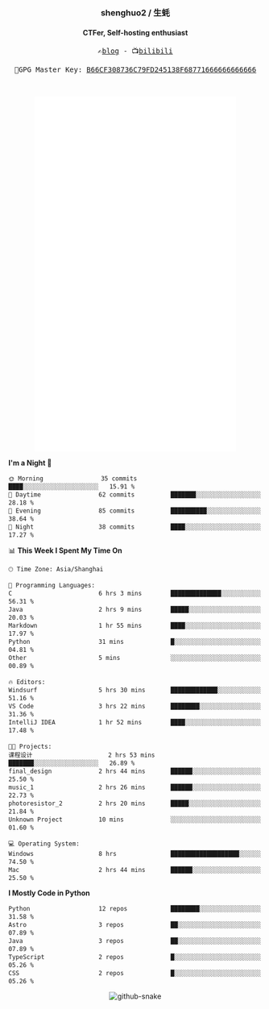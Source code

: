 <h3 align="center"> shenghuo2 / 生蚝 </h3>
<h4 align="center" >CTFer, Self-hosting enthusiast</h3>


<p align="center">
  <samp>
    ✍️<a href="https://blog.shenghuo2.top/">blog</a> -
    📺<a href="https://space.bilibili.com/85894935">bilibili</a>
  </samp>
</p>
<p align="center">
  <samp>
     🔐GPG Master Key: <a align="center" href="https://github.com/shenghuo2.gpg">B66CF308736C79FD245138F68771666666666666</a>
  </samp>
</p>
<br>
<p align="center">
  <a href="https://github.com/shenghuo2">
    <img width="400" align="top" src="https://github.com/shenghuo2/shenghuo2/blob/main/metrics.left.svg" />
  </a>
  <a href="https://github.com/shenghuo2">
    <img width="400" align="top" src="https://github.com/shenghuo2/shenghuo2/blob/main/metrics.right.svg" />
  </a>
</p>


<!--START_SECTION:waka-->
**I'm a Night 🦉** 

```text
🌞 Morning                35 commits          ████░░░░░░░░░░░░░░░░░░░░░   15.91 % 
🌆 Daytime                62 commits          ███████░░░░░░░░░░░░░░░░░░   28.18 % 
🌃 Evening                85 commits          ██████████░░░░░░░░░░░░░░░   38.64 % 
🌙 Night                  38 commits          ████░░░░░░░░░░░░░░░░░░░░░   17.27 % 
```


📊 **This Week I Spent My Time On** 

```text
🕑︎ Time Zone: Asia/Shanghai

💬 Programming Languages: 
C                        6 hrs 3 mins        ██████████████░░░░░░░░░░░   56.31 % 
Java                     2 hrs 9 mins        █████░░░░░░░░░░░░░░░░░░░░   20.03 % 
Markdown                 1 hr 55 mins        ████░░░░░░░░░░░░░░░░░░░░░   17.97 % 
Python                   31 mins             █░░░░░░░░░░░░░░░░░░░░░░░░   04.81 % 
Other                    5 mins              ░░░░░░░░░░░░░░░░░░░░░░░░░   00.89 % 

🔥 Editors: 
Windsurf                 5 hrs 30 mins       █████████████░░░░░░░░░░░░   51.16 % 
VS Code                  3 hrs 22 mins       ████████░░░░░░░░░░░░░░░░░   31.36 % 
IntelliJ IDEA            1 hr 52 mins        ████░░░░░░░░░░░░░░░░░░░░░   17.48 % 

🐱‍💻 Projects: 
课程设计                     2 hrs 53 mins       ███████░░░░░░░░░░░░░░░░░░   26.89 % 
final_design             2 hrs 44 mins       ██████░░░░░░░░░░░░░░░░░░░   25.50 % 
music_1                  2 hrs 26 mins       ██████░░░░░░░░░░░░░░░░░░░   22.73 % 
photoresistor_2          2 hrs 20 mins       █████░░░░░░░░░░░░░░░░░░░░   21.84 % 
Unknown Project          10 mins             ░░░░░░░░░░░░░░░░░░░░░░░░░   01.60 % 

💻 Operating System: 
Windows                  8 hrs               ███████████████████░░░░░░   74.50 % 
Mac                      2 hrs 44 mins       ██████░░░░░░░░░░░░░░░░░░░   25.50 % 
```

**I Mostly Code in Python** 

```text
Python                   12 repos            ████████░░░░░░░░░░░░░░░░░   31.58 % 
Astro                    3 repos             ██░░░░░░░░░░░░░░░░░░░░░░░   07.89 % 
Java                     3 repos             ██░░░░░░░░░░░░░░░░░░░░░░░   07.89 % 
TypeScript               2 repos             █░░░░░░░░░░░░░░░░░░░░░░░░   05.26 % 
CSS                      2 repos             █░░░░░░░░░░░░░░░░░░░░░░░░   05.26 % 
```




<!--END_SECTION:waka-->


<div align="center">
  <picture>
    <source media="(prefers-color-scheme: dark)" srcset="https://gist.githubusercontent.com/shenghuo2/bfce20b14ab0484cef03bae6e60e0b3a/raw/github-snake-dark.svg" />
    <source media="(prefers-color-scheme: light)" srcset="https://gist.githubusercontent.com/shenghuo2/bfce20b14ab0484cef03bae6e60e0b3a/raw/github-snake.svg" />
    <img alt="github-snake" src="https://gist.githubusercontent.com/shenghuo2/bfce20b14ab0484cef03bae6e60e0b3a/raw/github-snake.svg" />
  </picture>
</div>

<!--
**shenghuo2/shenghuo2** is a ✨ _special_ ✨ repository because its `README.md` (this file) appears on your GitHub profile.

Here are some ideas to get you started:

- 🔭 I’m currently working on ...
- 🌱 I’m currently learning ...
- 👯 I’m looking to collaborate on ...
- 🤔 I’m looking for help with ...
- 💬 Ask me about ...
- 📫 How to reach me: ...
- 😄 Pronouns: ...
- ⚡ Fun fact: ...
-->
